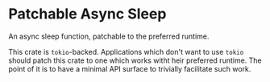 # Patchable Async Sleep

An async sleep function, patchable to the preferred runtime.

This crate is `tokio`-backed. Applications which don't want to use `tokio`
should patch this crate to one which works witht heir preferred runtime. The
point of it is to have a minimal API surface to trivially facilitate such work.
